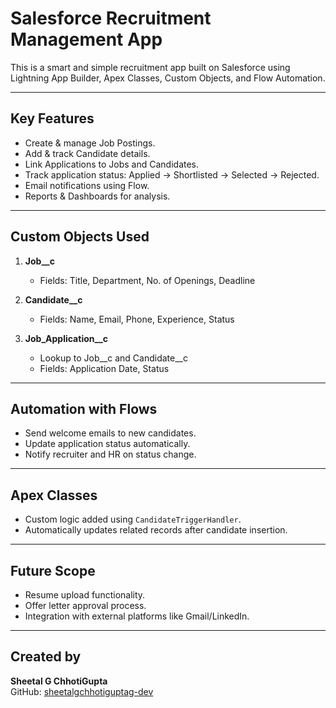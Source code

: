 # Salesforce Recruitment Management App

This is a smart and simple recruitment app built on Salesforce using Lightning App Builder, Apex Classes, Custom Objects, and Flow Automation.

---

## Key Features

- Create & manage Job Postings.
- Add & track Candidate details.
- Link Applications to Jobs and Candidates.
- Track application status: Applied → Shortlisted → Selected → Rejected.
- Email notifications using Flow.
- Reports & Dashboards for analysis.

---

## Custom Objects Used

1. **Job__c**
   - Fields: Title, Department, No. of Openings, Deadline

2. **Candidate__c**
   - Fields: Name, Email, Phone, Experience, Status

3. **Job_Application__c**
   - Lookup to Job__c and Candidate__c
   - Fields: Application Date, Status

---

## Automation with Flows

- Send welcome emails to new candidates.
- Update application status automatically.
- Notify recruiter and HR on status change.

---

## Apex Classes

- Custom logic added using `CandidateTriggerHandler`.
- Automatically updates related records after candidate insertion.

---

## Future Scope

- Resume upload functionality.
- Offer letter approval process.
- Integration with external platforms like Gmail/LinkedIn.

---

## Created by

**Sheetal G ChhotiGupta**  
GitHub: [sheetalgchhotiguptag-dev](https://github.com/sheetalgchhotiguptag-dev)
